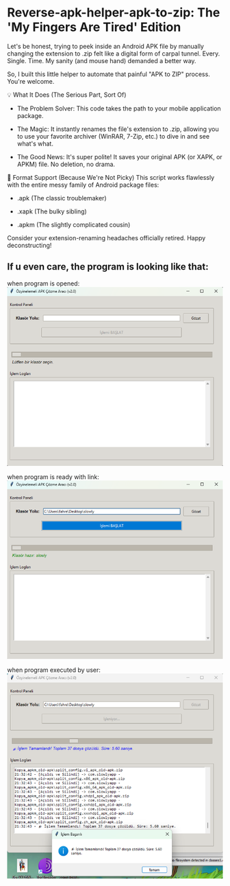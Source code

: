 # Reverse-apk-helper-apk-to-zip: The 'My Fingers Are Tired' Edition
Let's be honest, trying to peek inside an Android APK file by manually changing the extension to .zip felt like a digital form of carpal tunnel. Every. Single. Time. My sanity (and mouse hand) demanded a better way.

So, I built this little helper to automate that painful "APK to ZIP" process. You're welcome.

💡 What It Does (The Serious Part, Sort Of)
- The Problem Solver: This code takes the path to your mobile application package.

- The Magic: It instantly renames the file's extension to .zip, allowing you to use your favorite archiver (WinRAR, 7-Zip, etc.) to dive in and see what's what.

- The Good News: It's super polite! It saves your original APK (or XAPK, or APKM) file. No deletion, no drama.

🥳 Format Support (Because We're Not Picky)
This script works flawlessly with the entire messy family of Android package files:

- .apk (The classic troublemaker)

- .xapk (The bulky sibling)

- .apkm (The slightly complicated cousin)

Consider your extension-renaming headaches officially retired. Happy deconstructing!

## If u even care, the program is looking like that:
when program is opened:
![Cute-cat-girl](/images/if-you-care-app-looks-like-that.png)

when program is ready with link:
![Cute-cat-girl-with-cat-hands](/images/when-program-is-ready.png)

when program executed by user:
![Cute-cat-girl-without-cat-hands](images/when-program-executed.png)